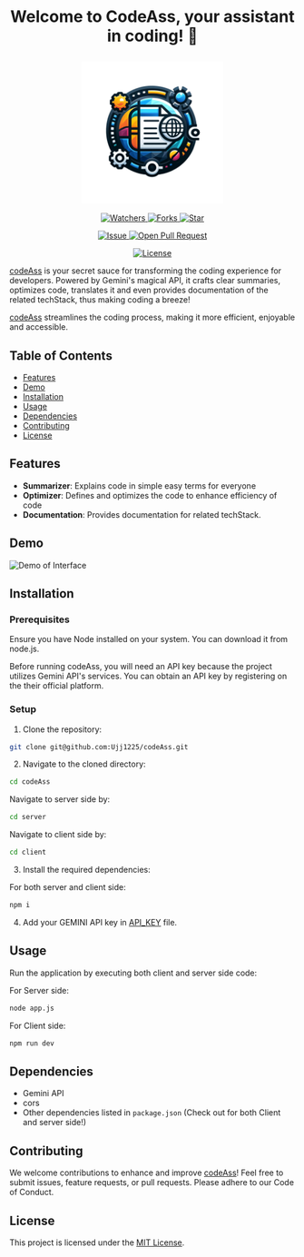 # <p align="center">Welcome to CodeAss, your assistant in coding! 🚀</p>

<p align="center">
    <img src="./codeAss.png" width=250 height=250 />
</p>

<p align="center">
    <p align="center">
        <a href="https://github.com/Ujj1225/codeAss" target="blank">
            <img src="https://img.shields.io/github/watchers/Ujj1225/codeAss?style=for-the-badge&logo=appveyor" alt="Watchers"/>
        </a>
        <a href="https://github.com/Ujj1225/codeAss/fork" target="blank">
            <img src="https://img.shields.io/github/forks/Ujj1225/codeAss?style=for-the-badge&logo=appveyor" alt="Forks"/>
        </a>
        <a href="https://github.com/Ujj1225/codeAss/stargazers" target="blank">
            <img src="https://img.shields.io/github/stars/Ujj1225/codeAss?style=for-the-badge&logo=appveyor" alt="Star"/>
        </a>
    </p>
    <p align="center">
        <a href="https://github.com/Ujj1225/codeAss/issues" target="blank">
            <img src="https://img.shields.io/github/issues/Ujj1225/codeAss.svg?style=for-the-badge&logo=appveyor" alt="Issue"/>
        </a>
        <a href="https://github.com/Ujj1225/codeAss/pulls" target="blank">
            <img src="https://img.shields.io/github/issues-pr/Ujj1225/codeAss.svg?style=for-the-badge&logo=appveyor" alt="Open Pull Request"/>
        </a>
    </p>
    <p align="center">
        <a href="https://github.com/Ujj1225/codeAss/blob/master/LICENSE" target="blank">
            <img src="https://img.shields.io/github/license/Ujj1225/codeAss?style=for-the-badge&logo=appveyor" alt="License" />
        </a>
    </p>
</p>

[codeAss](https://github.com/Ujj1225/codeAss) is your secret sauce for transforming the coding experience for developers. Powered by Gemini's magical API, it crafts clear summaries, optimizes code, translates it and even provides documentation of the related techStack, thus making coding a breeze!

[codeAss](https://github.com/Ujj1225/codeAss) streamlines the coding process, making it more efficient, enjoyable and accessible.

## Table of Contents

- [Features](#features)
- [Demo](#demo)
- [Installation](#installation)
- [Usage](#usage)
- [Dependencies](#dependencies)
- [Contributing](#contributing)
- [License](#license)

## Features

- **Summarizer**: Explains code in simple easy terms for everyone
- **Optimizer**: Defines and optimizes the code to enhance efficiency of code
- **Documentation**: Provides documentation for related techStack.

## Demo

![Demo of Interface](image.png)

## Installation

### Prerequisites

Ensure you have Node installed on your system. You can download it from node.js.

Before running codeAss, you will need an API key because the project utilizes Gemini API's services. You can obtain an API key by registering on the their official platform.

### Setup

1. Clone the repository:

```bash
git clone git@github.com:Ujj1225/codeAss.git
```

2. Navigate to the cloned directory:

```bash
cd codeAss
```

Navigate to server side by:

```bash
cd server
```

Navigate to client side by:

```bash
cd client
```

3. Install the required dependencies:

For both server and client side:

```bash
npm i
```

4. Add your GEMINI API key in [API_KEY](./server/.env) file.

## Usage

Run the application by executing both client and server side code:

For Server side:

```bash
node app.js
```

For Client side:

```bash
npm run dev
```

## Dependencies

- Gemini API
- cors
- Other dependencies listed in `package.json` (Check out for both Client and server side!)

## Contributing

We welcome contributions to enhance and improve [codeAss](https://github.com/Ujj1225/codeAss)! Feel free to submit issues, feature requests, or pull requests. Please adhere to our Code of Conduct.

## License

This project is licensed under the [MIT License](/LICENSE).

